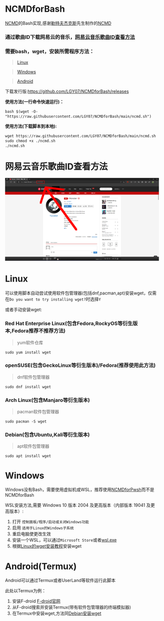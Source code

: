 # NCMDforBash

[NCMD](https://github.com/Ltfjx/NCM_Downloader)的Bash实现,感谢[勒特夫杰克斯](https://github.com/Ltfjx/)先生制作的[NCMD](https://github.com/Ltfjx/NCM_Downloader)

### 通过歌曲ID下载网易云的音乐，[网易云音乐歌曲ID查看方法](https://github.com/LGY07/NCMDforBash/blob/main/README.md#%E7%BD%91%E6%98%93%E4%BA%91%E9%9F%B3%E4%B9%90%E6%AD%8C%E6%9B%B2id%E6%9F%A5%E7%9C%8B%E6%96%B9%E6%B3%95)

### 需要bash，wget，安装所需程序方法：

>[Linux](https://github.com/LGY07/NCMDforBash/blob/main/README.md#linux)

>[Windows](https://github.com/LGY07/NCMDforBash/blob/main/README.md#windows)

>[Android](https://github.com/LGY07/NCMDforBash/blob/main/README.md#androidtermux)

下载发行版:https://github.com/LGY07/NCMDforBash/releases

**使用方法(一行命令快速运行)：**
```
bash $(wget -O- "https://raw.githubusercontent.com/LGY07/NCMDforBash/main/ncmd.sh")
```

**使用方法(下载脚本到本地):**
```
wget https://raw.githubusercontent.com/LGY07/NCMDforBash/main/ncmd.sh
sudo chmod +x ./ncmd.sh
./ncmd.sh
```

# 网易云音乐歌曲ID查看方法

![歌曲ID获取示例](https://raw.githubusercontent.com/LGY07/NCMDforBash/main/example1.png)

# Linux

可以使用脚本自动尝试使用软件包管理器(包括dnf,pacman,apt)安装wget，仅需在`Do you want to try installing wget?`时选择`Y`

或者手动安装wget:

### Red Hat Enterprise Linux(包含Fedora,RockyOS等衍生版本,Fedora推荐不推荐方法)
>yum软件仓库
```
sudo yum install wget
```

### openSUSE(包含GeckoLinux等衍生版本)/Fedora(推荐使用此方法)
>dnf软件包管理器
```
sudo dnf install wget
```

### Arch Linux(包含Manjaro等衍生版本)
>pacman软件包管理器
```
sudo pacman -S wget
```

### Debian(包含Ubuntu,Kali等衍生版本)
>apt软件包管理器
```
sudo apt install wget
```

# Windows

Windows没有Bash，需要使用虚拟机或WSL，推荐使用[NCMDforPwsh](https://github.com/LGY07/NCMDforPwsh)而不是NCMDforBash

WSL安装方法,需要 Windows 10 版本 2004 及更高版本（内部版本 19041 及更高版本）:

1. 打开 `控制面板/程序/启动或关闭Windows功能`
2. 启用 `适用于Linux的Windows子系统`
3. 重启电脑使更改生效
4. 安装一个WSL，可以通过`Microsoft Store`或者[wsl.exe](https://docs.microsoft.com/zh-cn/windows/wsl/setup/environment)
5. 根据[Linux的wget安装教程](https://github.com/LGY07/NCMDforBash/blob/main/README.md#linux)安装wget

# Android(Termux)

Android可以通过Termux或者UserLand等软件运行此脚本

此处以Termux为例：

1. 安装F-droid  [F-droid官网](https://f-droid.org/)
2. 从F-droid搜索并安装Termux(带有软件包管理器的终端模拟器)
3. 在Termux中安装wget,方法同[Debian安装wget](https://github.com/LGY07/NCMDforBash/blob/main/README.md#debian%E5%8C%85%E5%90%ABubuntukali%E7%AD%89%E8%A1%8D%E7%94%9F%E7%89%88%E6%9C%AC)
